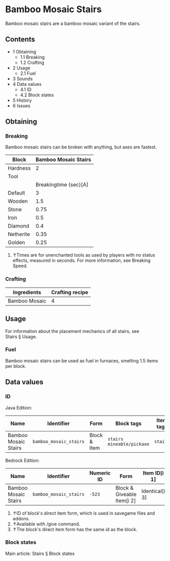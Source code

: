 # Bamboo Mosaic Stairs
Bamboo mosaic stairs are a bamboo mosaic variant of the stairs.

## Contents
- 1 Obtaining
	- 1.1 Breaking
	- 1.2 Crafting
- 2 Usage
	- 2.1 Fuel
- 3 Sounds
- 4 Data values
	- 4.1 ID
	- 4.2 Block states
- 5 History
- 6 Issues

## Obtaining
### Breaking
Bamboo mosaic stairs can be broken with anything, but axes are fastest.

| Block     | Bamboo Mosaic Stairs  |
|-----------|-----------------------|
| Hardness  | 2                     |
| Tool      |                       |
|           | Breakingtime (sec)[A] |
| Default   | 3                     |
| Wooden    | 1.5                   |
| Stone     | 0.75                  |
| Iron      | 0.5                   |
| Diamond   | 0.4                   |
| Netherite | 0.35                  |
| Golden    | 0.25                  |

1. ↑Times are for unenchanted tools as used by players with no status effects, measured in seconds. For more information, see Breaking Speed.

### Crafting
| Ingredients   | Crafting recipe |
|---------------|-----------------|
| Bamboo Mosaic | 4               |

## Usage
For information about the placement mechanics of all stairs, see Stairs § Usage.

### Fuel
Bamboo mosaic stairs can be used as fuel in furnaces, smelting 1.5 items per block.

## Data values
### ID
Java Edition:

| Name                 | Identifier             | Form         | Block tags                      | Item tags | Translation key                        |
|----------------------|------------------------|--------------|---------------------------------|-----------|----------------------------------------|
| Bamboo Mosaic Stairs | `bamboo_mosaic_stairs` | Block & Item | `stairs`<br/>`mineable/pickaxe` | `stairs`  | `block.minecraft.bamboo_mosaic_stairs` |

Bedrock Edition:

| Name                 | Identifier             | Numeric ID | Form                       | Item ID[i 1]   | Translation key                  |
|----------------------|------------------------|------------|----------------------------|----------------|----------------------------------|
| Bamboo Mosaic Stairs | `bamboo_mosaic_stairs` | `-523`     | Block & Giveable Item[i 2] | Identical[i 3] | `tile.bamboo_mosaic_stairs.name` |

1. ↑ID of block's direct item form, which is used in savegame files and addons.
2. ↑Available with /give command.
3. ↑The block's direct item form has the same id as the block.

### Block states
Main article: Stairs § Block states

